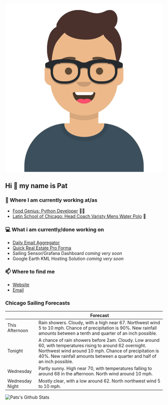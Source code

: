 [![Social banner for p-j-falconer](https://raw.githubusercontent.com/P-J-FALCONER/P-J-FALCONER/master/assets/avataaars.svg)](https://patfalconer.com/)
## Hi :wave: my name is Pat

### 💼 Where I am currently working at/as
- [Food Genius: Python Developer](https://getfoodgenius.com/) 🍔🐍
- [Latin School of Chicago: Head Coach Varisty Mens Water Polo](https://www.latinschool.org/) 🤽


### 💻 What i am currently/done working on
 - [Daily Email Aggregator](https://github.com/P-J-FALCONER/dott_daily_mail)
 - [Quick Real Estate Pro Forma](https://github.com/P-J-FALCONER/henry)
 - Sailing Sensor/Grafana Dashboard *coming very soon*
 - Google Earth KML Hosting Solution *coming very soon*

### 📫 Where to find me
 - [Website](https://patfalconer.com/)
 - [Email](mailto:patrick.j.falconer@gmail.com)


### Chicago Sailing Forecasts
|   | Forecast  |
|---|---|
| This Afternoon | Rain showers. Cloudy, with a high near 67. Northwest wind 5 to 10 mph. Chance of precipitation is 90%. New rainfall amounts between a tenth and quarter of an inch possible. |
| Tonight | A chance of rain showers before 2am. Cloudy. Low around 60, with temperatures rising to around 62 overnight. Northwest wind around 10 mph. Chance of precipitation is 40%. New rainfall amounts between a quarter and half of an inch possible. |
| Wednesday | Partly sunny. High near 70, with temperatures falling to around 68 in the afternoon. North wind around 10 mph. |
| Wednesday Night | Mostly clear, with a low around 62. North northwest wind 5 to 10 mph. |

![Pats's Github Stats](https://github-readme-stats.vercel.app/api?username=p-j-falconer&show_icons=true&theme=radical)
